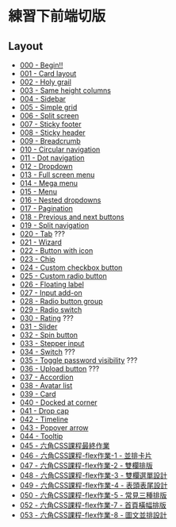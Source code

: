 # 練習下前端切版

## Layout

- [000 - Begin!!](https://dopamine908.github.io/FrontLayoutPractice/html/000-030/000.html)
- [001 - Card layout](https://dopamine908.github.io/FrontLayoutPractice/html/000-030/001.html)
- [002 - Holy grail](https://dopamine908.github.io/FrontLayoutPractice/html/000-030/002.html)
- [003 - Same height columns](https://dopamine908.github.io/FrontLayoutPractice/html/000-030/003.html)
- [004 - Sidebar](https://dopamine908.github.io/FrontLayoutPractice/html/000-030/004.html)
- [005 - Simple grid](https://dopamine908.github.io/FrontLayoutPractice/html/000-030/005.html)
- [006 - Split screen](https://dopamine908.github.io/FrontLayoutPractice/html/000-030/006.html)
- [007 - Sticky footer](https://dopamine908.github.io/FrontLayoutPractice/html/000-030/007.html)
- [008 - Sticky header](https://dopamine908.github.io/FrontLayoutPractice/html/000-030/008.html)
- [009 - Breadcrumb](https://dopamine908.github.io/FrontLayoutPractice/html/000-030/009.html)
- [010 - Circular navigation](https://dopamine908.github.io/FrontLayoutPractice/html/000-030/010.html)
- [011 - Dot navigation](https://dopamine908.github.io/FrontLayoutPractice/html/000-030/011.html)
- [012 - Dropdown](https://dopamine908.github.io/FrontLayoutPractice/html/000-030/012.html)
- [013 - Full screen menu](https://dopamine908.github.io/FrontLayoutPractice/html/000-030/013.html)
- [014 - Mega menu](https://dopamine908.github.io/FrontLayoutPractice/html/000-030/014.html)
- [015 - Menu](https://dopamine908.github.io/FrontLayoutPractice/html/000-030/015.html)
- [016 - Nested dropdowns](https://dopamine908.github.io/FrontLayoutPractice/html/000-030/016.html)
- [017 - Pagination](https://dopamine908.github.io/FrontLayoutPractice/html/000-030/017.html)
- [018 - Previous and next buttons](https://dopamine908.github.io/FrontLayoutPractice/html/000-030/018.html)
- [019 - Split navigation](https://dopamine908.github.io/FrontLayoutPractice/html/000-030/019.html)
- [020 - Tab](https://dopamine908.github.io/FrontLayoutPractice/html/000-030/020.html) ???
- [021 - Wizard](https://dopamine908.github.io/FrontLayoutPractice/html/000-030/021.html)
- [022 - Button with icon](https://dopamine908.github.io/FrontLayoutPractice/html/000-030/022.html) 
- [023 - Chip](https://dopamine908.github.io/FrontLayoutPractice/html/000-030/023.html) 
- [024 - Custom checkbox button](https://dopamine908.github.io/FrontLayoutPractice/html/000-030/024.html)
- [025 - Custom radio button](https://dopamine908.github.io/FrontLayoutPractice/html/000-030/025.html)
- [026 - Floating label](https://dopamine908.github.io/FrontLayoutPractice/html/000-030/026.html)
- [027 - Input add-on](https://dopamine908.github.io/FrontLayoutPractice/html/000-030/027.html)
- [028 - Radio button group](https://dopamine908.github.io/FrontLayoutPractice/html/000-030/028.html)
- [029 - Radio switch](https://dopamine908.github.io/FrontLayoutPractice/html/000-030/029.html)
- [030 - Rating](https://dopamine908.github.io/FrontLayoutPractice/html/000-030/030.html) ???
- [031 - Slider](https://dopamine908.github.io/FrontLayoutPractice/html/031-060/031.html) 
- [032 - Spin button](https://dopamine908.github.io/FrontLayoutPractice/html/031-060/032.html) 
- [033 - Stepper input](https://dopamine908.github.io/FrontLayoutPractice/html/031-060/033.html) 
- [034 - Switch](https://dopamine908.github.io/FrontLayoutPractice/html/031-060/034.html) ???
- [035 - Toggle password visibility](https://dopamine908.github.io/FrontLayoutPractice/html/031-060/035.html) ???
- [036 - Upload button](https://dopamine908.github.io/FrontLayoutPractice/html/031-060/036.html) ???
- [037 - Accordion](https://dopamine908.github.io/FrontLayoutPractice/html/031-060/037.html)
- [038 - Avatar list](https://dopamine908.github.io/FrontLayoutPractice/html/031-060/038.html)
- [039 - Card](https://dopamine908.github.io/FrontLayoutPractice/html/031-060/039.html)
- [040 - Docked at corner](https://dopamine908.github.io/FrontLayoutPractice/html/031-060/040.html)
- [041 - Drop cap](https://dopamine908.github.io/FrontLayoutPractice/html/031-060/041.html)
- [042 - Timeline](https://dopamine908.github.io/FrontLayoutPractice/html/031-060/042.html)
- [043 - Popover arrow](https://dopamine908.github.io/FrontLayoutPractice/html/031-060/043.html)
- [044 - Tooltip](https://dopamine908.github.io/FrontLayoutPractice/html/031-060/044.html)
- [045 - 六角CSS課程最終作業](https://dopamine908.github.io/FrontLayoutPractice/html/031-060/045.html)
- [046 - 六角CSS課程-flex作業-1 - 並排卡片](https://dopamine908.github.io/FrontLayoutPractice/html/031-060/046.html)
- [047 - 六角CSS課程-flex作業-2 - 雙欄排版](https://dopamine908.github.io/FrontLayoutPractice/html/031-060/047.html)
- [048 - 六角CSS課程-flex作業-3 - 雙欄選單設計](https://dopamine908.github.io/FrontLayoutPractice/html/031-060/048.html)
- [049 - 六角CSS課程-flex作業-4 - 表頭表尾設計](https://dopamine908.github.io/FrontLayoutPractice/html/031-060/049.html)
- [050 - 六角CSS課程-flex作業-5 - 常見三種排版](https://dopamine908.github.io/FrontLayoutPractice/html/031-060/050.html)
- [052 - 六角CSS課程-flex作業-7 - 首頁橫幅排版](https://dopamine908.github.io/FrontLayoutPractice/html/031-060/052.html)
- [053 - 六角CSS課程-flex作業-8 - 圖文並排設計](https://dopamine908.github.io/FrontLayoutPractice/html/031-060/053.html)
